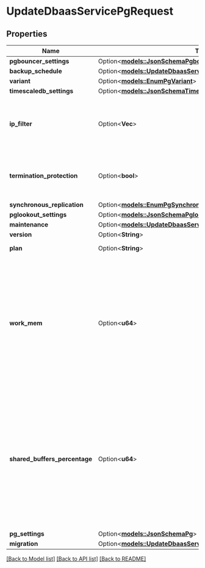 # UpdateDbaasServicePgRequest

## Properties

Name | Type | Description | Notes
------------ | ------------- | ------------- | -------------
**pgbouncer_settings** | Option<[**models::JsonSchemaPgbouncer**](json-schema-pgbouncer.md)> |  | [optional]
**backup_schedule** | Option<[**models::UpdateDbaasServiceMysqlRequestBackupSchedule**](update_dbaas_service_mysql_request_backup_schedule.md)> |  | [optional]
**variant** | Option<[**models::EnumPgVariant**](enum-pg-variant.md)> |  | [optional]
**timescaledb_settings** | Option<[**models::JsonSchemaTimescaledb**](json-schema-timescaledb.md)> |  | [optional]
**ip_filter** | Option<**Vec<String>**> | Allow incoming connections from CIDR address block, e.g. '10.20.0.0/16' | [optional]
**termination_protection** | Option<**bool**> | Service is protected against termination and powering off | [optional]
**synchronous_replication** | Option<[**models::EnumPgSynchronousReplication**](enum-pg-synchronous-replication.md)> |  | [optional]
**pglookout_settings** | Option<[**models::JsonSchemaPglookout**](json-schema-pglookout.md)> |  | [optional]
**maintenance** | Option<[**models::UpdateDbaasServiceMysqlRequestMaintenance**](update_dbaas_service_mysql_request_maintenance.md)> |  | [optional]
**version** | Option<**String**> | Version | [optional]
**plan** | Option<**String**> | Subscription plan | [optional]
**work_mem** | Option<**u64**> | Sets the maximum amount of memory to be used by a query operation (such as a sort or hash table) before writing to temporary disk files, in MB. Default is 1MB + 0.075% of total RAM (up to 32MB). | [optional]
**shared_buffers_percentage** | Option<**u64**> | Percentage of total RAM that the database server uses for shared memory buffers. Valid range is 20-60 (float), which corresponds to 20% - 60%. This setting adjusts the shared_buffers configuration value. | [optional]
**pg_settings** | Option<[**models::JsonSchemaPg**](json-schema-pg.md)> |  | [optional]
**migration** | Option<[**models::UpdateDbaasServiceMysqlRequestMigration**](update_dbaas_service_mysql_request_migration.md)> |  | [optional]

[[Back to Model list]](../README.md#documentation-for-models) [[Back to API list]](../README.md#documentation-for-api-endpoints) [[Back to README]](../README.md)


